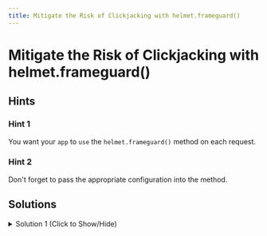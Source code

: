 ```yaml
---
title: Mitigate the Risk of Clickjacking with helmet.frameguard()
---
```

# Mitigate the Risk of Clickjacking with helmet.frameguard()

## Hints

### Hint 1

You want your `app` to `use` the `helmet.frameguard()` method on each request.

### Hint 2
Don't forget to pass the appropriate configuration into the method.

## Solutions

<details><summary>Solution 1 (Click to Show/Hide)</summary>

- In the `myApp.js` file add `app.use(helmet.frameguard({action: 'deny'}));` under the third instructions.

**Note:** Be sure to submit the link to the **live demo** of your project.

</details>